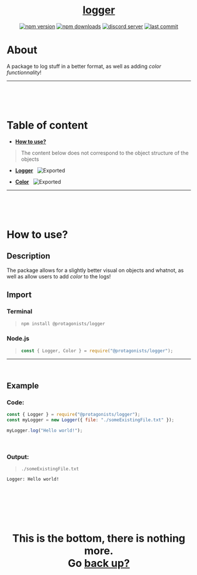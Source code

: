 <div id="top" align="center">

<h1><a href="https://github.com/ThePywon/logger">logger</a></h1>
 
[![npm version](https://img.shields.io/npm/v/@protagonists/logger)](https://npmjs.com/package/@protagonists/logger)
[![npm downloads](https://img.shields.io/npm/dt/@protagonists/logger)](https://npmjs.com/package/@protagonists/logger)
[![discord server](https://img.shields.io/discord/937758194736955443?logo=discord&logoColor=white)](https://discord.gg/cwhj3EgqGP)
[![last commit](https://img.shields.io/github/last-commit/ThePywon/logger)](https://github.com/ThePywon/logger)
 
</div>



# About

A package to log stuff in a better format, as well as adding *color functionnality*!

---

<br/><br/><br/>



# Table of content

* [**How to use?**](#how-to-use)

> The content below does not correspond to the object structure of the objects

* [**Logger**](https://github.com/ThePywon/Documentation-Template/blob/main/documentation/Logger.md) &nbsp; ![Exported](https://img.shields.io/badge/-Exported-cyan)

* [**Color**](https://github.com/ThePywon/Documentation-Template/blob/main/documentation/Color.md) &nbsp; ![Exported](https://img.shields.io/badge/-Exported-cyan)

---

<br/><br/><br/>



# How to use?

## Description

The package allows for a slightly better visual on objects and whatnot, as well as allow users to add *color* to the logs!

## Import

### Terminal

> ```sh
> npm install @protagonists/logger
> ```

### Node.js

> ```js
> const { Logger, Color } = require("@protagonists/logger");
> ```

---



<br/>

## Example

### Code:

```js
const { Logger } = require("@protagonists/logger");
const myLogger = new Logger({ file: "./someExistingFile.txt" });

myLogger.log("Hello world!");
```

<br/>

### Output:

> `./someExistingFile.txt`

```
Logger: Hello world!
```

<br/><br/><br/><br/><br/>

<h1 align="center">This is the bottom, there is nothing more.<br/>
Go <a href="#top">back up?</a></h1>
